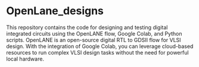 # OpenLane_designs

This repository contains the code for designing and testing digital integrated circuits using the OpenLANE flow, Google Colab, and Python scripts. OpenLANE is an open-source digital RTL to GDSII flow for VLSI design. With the integration of Google Colab, you can leverage cloud-based resources to run complex VLSI design tasks without the need for powerful local hardware.
